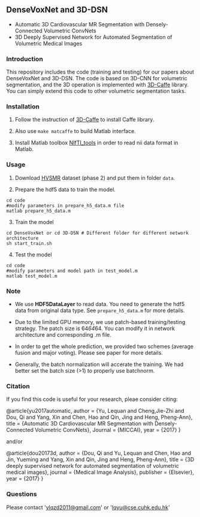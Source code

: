 ## DenseVoxNet and 3D-DSN
 * Automatic 3D Cardiovascular MR Segmentation with Densely-Connected Volumetric ConvNets
 * 3D Deeply Supervised Network for Automated Segmentation of Volumetric Medical Images

### Introduction

This repository includes the code (training and testing) for our papers about DenseVoxNet and 3D-DSN. The code is based on 3D-CNN for volumetric segmentation, and the 3D operation is implemented with [3D-Caffe](https://github.com/yulequan/3D-Caffe) library. You can simply extend this code to other volumetric segmentation tasks.

### Installation

1. Follow the instruction of [3D-Caffe](https://github.com/yulequan/3D-Caffe#installation) to install Caffe library.

2. Also use ```make matcaffe``` to build Matlab interface. 

3. Install Matlab toolbox [NIfTI_tools](https://www.mathworks.com/matlabcentral/fileexchange/8797-tools-for-nifti-and-analyze-image) in order to read nii data format in Matlab.

### Usage

1. Download [HVSMR](http://segchd.csail.mit.edu/data.html) dataset (phase 2) and put them in folder ``data``.

2. Prepare the hdf5 data to train the model.
  ```shell
  cd code
  #modify parameters in prepare_h5_data.m file
  matlab prepare_h5_data.m
  ```
3. Train the model
  ```shell
  cd DenseVoxNet or cd 3D-DSN # Different folder for different network architecture
  sh start_train.sh
  ```
4. Test the model
  ```shell
  cd code
  #modify parameters and model path in test_model.m
  matlab test_model.m
  ```
### Note
- We use **HDF5DataLayer** to read data. You need to generate the hdf5 data from original data type. See ``prepare_h5_data.m`` for more details.

- Due to the limited GPU memory, we use patch-based training/testing strategy. The patch size is 64*64*64. You can modify it in network architecture and corresponding .m file.

- In order to get the whole prediction, we provided two schemes (average fusion and major voting). Please see paper for more details.

- Generally, the batch normalization will accerate the training. We had better set the batch size (>1) to properly use batchnorm.

### Citation
If you find this code is useful for your research, pleae consider citing:
  
  @article{yu2017automatic,
    author = {Yu, Lequan and Cheng,Jie-Zhi and Dou, Qi and Yang, Xin and Chen, Hao and Qin, Jing and Heng, Pheng-Ann},
    title = {Automatic 3D Cardiovascular MR Segmentation with Densely-Connected Volumetric ConvNets},
    Journal = {MICCAI},
    year = {2017}
  }
  
and/or

  @article{dou20173d,
    author = {Dou, Qi and Yu, Lequan and Chen, Hao and Jin, Yueming and Yang, Xin and Qin, Jing and Heng, Pheng-Ann},
    title = {3D deeply supervised network for automated segmentation of volumetric medical images},
    journal = {Medical Image Analysis},
    publisher = {Elsevier},
    year = {2017}
  }

### Questions

Please contact 'ylqzd2011@gmail.com' or 'lqyu@cse.cuhk.edu.hk'
